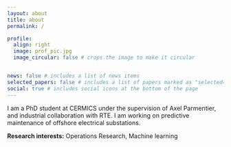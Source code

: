 ```yaml
---
layout: about
title: about
permalink: /

profile:
  align: right
  image: prof_pic.jpg
  image_circular: false # crops the image to make it circular


news: false # includes a list of news items
selected_papers: false # includes a list of papers marked as "selected={true}"
social: true # includes social icons at the bottom of the page
---
```


I am a PhD student at CERMICS under the supervision of Axel Parmentier, and industrial collaboration with RTE.
I am working on predictive maintenance of offshore electrical substations.

**Research interests:**
Operations Research, Machine learning

